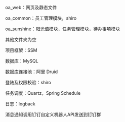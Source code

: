 oa_web：网页及静态文件

oa_common：员工管理模块，shiro

oa_sunshine：阳光值模块，任务管理模块，待办事项模块

其他文件夹为空

项目框架：SSM

数据库：MySQL

数据库连接池：阿里 Druid

登陆及权限校验：shiro

任务调度：Quartz，Spring Schedule

日志：logback

消息通知调用钉钉自定义机器人API发送到钉钉群

